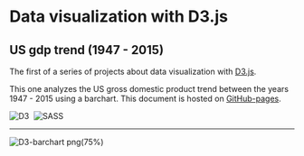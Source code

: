 # Data visualization with D3.js
## US gdp trend (1947 - 2015)

The first of a series of projects about data visualization with [D3.js](https://d3js.org/).

This one analyzes the US gross domestic product trend between the years 1947 - 2015 using a barchart.
This document is hosted on [GitHub-pages](https://marcocosta1618.github.io/D3-barchart/).

![D3](https://img.shields.io/badge/D3.js-fff.svg?&logo=d3.js&logoColor=f5854b)&nbsp;
![SASS](https://img.shields.io/badge/SASS-cc6699.svg?&logo=sass&logoColor=white)&nbsp;

---

![D3-barchart png(75%)](https://user-images.githubusercontent.com/78434326/144266250-1fbb4313-19a5-40bb-ae1b-55cd44424df6.png)
